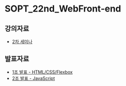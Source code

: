 # SOPT_22nd_WebFront-end


## 강의자료

- [2차 세미나](https://www.slideshare.net/secret/y1WPLXq5Txivdp)

## 발표자료

- [1조 발표 - HTML/CSS/Flexbox](https://www.slideshare.net/secret/2FhKZWOno91YU1)
- [2조 발표 - JavaScript](https://www.slideshare.net/secret/3PfwT7Tp7EawrT)
